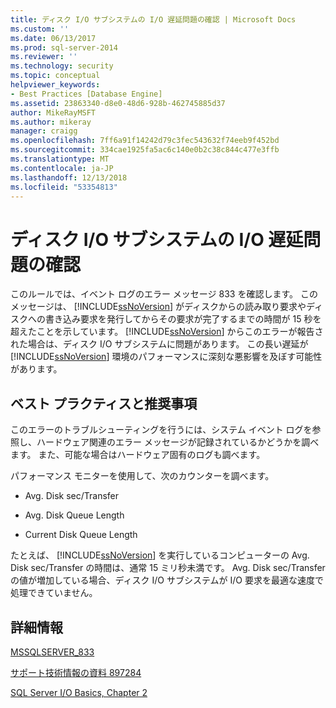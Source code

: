 ```yaml
---
title: ディスク I/O サブシステムの I/O 遅延問題の確認 | Microsoft Docs
ms.custom: ''
ms.date: 06/13/2017
ms.prod: sql-server-2014
ms.reviewer: ''
ms.technology: security
ms.topic: conceptual
helpviewer_keywords:
- Best Practices [Database Engine]
ms.assetid: 23863340-d8e0-48d6-928b-462745885d37
author: MikeRayMSFT
ms.author: mikeray
manager: craigg
ms.openlocfilehash: 7ff6a91f14242d79c3fec543632f74eeb9f452bd
ms.sourcegitcommit: 334cae1925fa5ac6c140e0b2c38c844c477e3ffb
ms.translationtype: MT
ms.contentlocale: ja-JP
ms.lasthandoff: 12/13/2018
ms.locfileid: "53354813"
---
```

# <a name="check-disk-input-and-output-subsystem-for-io-delay-problems"></a>ディスク I/O サブシステムの I/O 遅延問題の確認
  このルールでは、イベント ログのエラー メッセージ 833 を確認します。 このメッセージは、 [!INCLUDE[ssNoVersion](../../includes/ssnoversion-md.md)] がディスクからの読み取り要求やディスクへの書き込み要求を発行してからその要求が完了するまでの時間が 15 秒を超えたことを示しています。 [!INCLUDE[ssNoVersion](../../includes/ssnoversion-md.md)] からこのエラーが報告された場合は、ディスク I/O サブシステムに問題があります。 この長い遅延が [!INCLUDE[ssNoVersion](../../includes/ssnoversion-md.md)] 環境のパフォーマンスに深刻な悪影響を及ぼす可能性があります。  
  
## <a name="best-practices-recommendations"></a>ベスト プラクティスと推奨事項  
 このエラーのトラブルシューティングを行うには、システム イベント ログを参照し、ハードウェア関連のエラー メッセージが記録されているかどうかを調べます。 また、可能な場合はハードウェア固有のログも調べます。  
  
 パフォーマンス モニターを使用して、次のカウンターを調べます。  
  
-   Avg. Disk sec/Transfer  
  
-   Avg. Disk Queue Length  
  
-   Current Disk Queue Length  
  
 たとえば、 [!INCLUDE[ssNoVersion](../../includes/ssnoversion-md.md)] を実行しているコンピューターの Avg. Disk sec/Transfer の時間は、通常 15 ミリ秒未満です。 Avg. Disk sec/Transfer の値が増加している場合、ディスク I/O サブシステムが I/O 要求を最適な速度で処理できていません。  
  
## <a name="for-more-information"></a>詳細情報  
 [MSSQLSERVER_833](../errors-events/mssqlserver-833-database-engine-error.md)  
  
 [サポート技術情報の資料 897284](https://go.microsoft.com/fwlink/?linkid=117743)  
  
 [SQL Server I/O Basics, Chapter 2](https://go.microsoft.com/fwlink/?LinkId=69370)  
  
  
